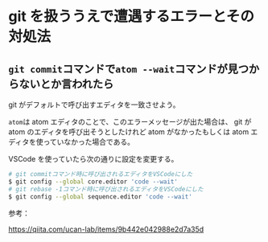 # git を扱ううえで遭遇するエラーとその対処法

## `git commit`コマンドで`atom --wait`コマンドが見つからないとか言われたら

git がデフォルトで呼び出すエディタを一致させよう。

`atom`は atom エディタのことで、このエラーメッセージが出た場合は、
git が atom のエディタを呼び出そうとしたけれど atom がなかったもしくは atom エディタを使っていなかった場合である。

VSCode を使っていたら次の通りに設定を変更する。

```bash
# git commitコマンド時に呼び出されるエディタをVSCodeにした
$ git config --global core.editor 'code --wait'
# git rebase -1コマンド時に呼び出されるエディタをVSCodeにした
$ git config --global sequence.editor 'code --wait'
```

参考：

https://qiita.com/ucan-lab/items/9b442e042988e2d7a35d
